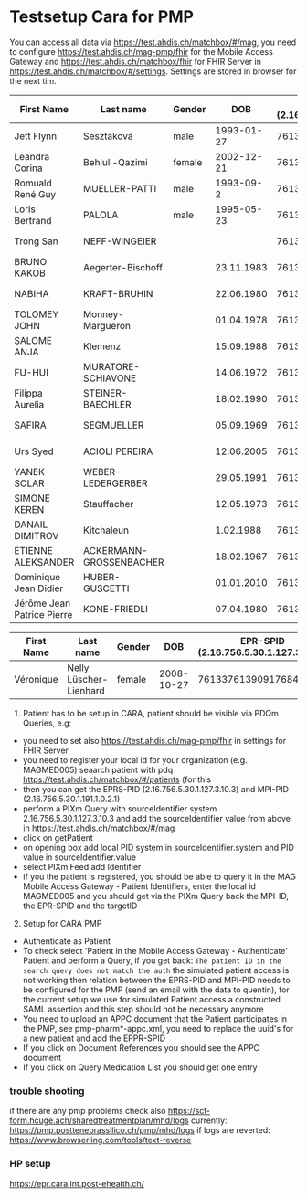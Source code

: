
Testsetup Cara for PMP
======================

You can access all data via https://test.ahdis.ch/matchbox/#/mag, you need to configure https://test.ahdis.ch/mag-pmp/fhir for the Mobile Access Gateway and
https://test.ahdis.ch/matchbox/fhir for FHIR Server in https://test.ahdis.ch/matchbox/#/settings. Settings are stored in browser for the next tim.

| First Name |  Last name  | Gender  | DOB     | EPR-SPID (2.16.756.5.30.1.127.3.10.3) | MPI-PID (2.16.756.5.30.1.191.1.0.2.1)  | CHUV (2.16.756.5.30.1.196.3.2.1) | usage |
|------------|--------------|---------|---------|---------------------------------------|--------------------------|-------------------------------------------|----------|
| Jett Flynn| Sesztáková        | male       | 1993-01-27 | 761337615758291047                    | c55f4ca7-bd4e-4134-8dcd-56b793ade958             |  MAGMED006 | chuv - demo   |
| Leandra Corina  | Behluli-Qazimi         | female    | 2002-12-21  | 761337611932009095                    | 7a4ec59f-a024-4cfb-bc04-3339c53cb9ac               |  MAGMED005 | chuv - export |
| Romuald René Guy  | MUELLER-PATTI         | male    |1993-09-2  | 761337614574943741                    |    50987ab8-3344-4349-8aaa-cc3bc9d9dec8               |  MAGMED007 | chuv - no appc doc |
| Loris Bertrand  | PALOLA        |   male   | 1995-05-23  | 761337617206922169                    |  68e0258d-20c6-4f6c-8740-00e9e0f0d29f                 |  MAGMED010 | documedis - patient  |
| Trong San  | NEFF-WINGEIER        |      |   | 761337611735842172                    | e7963774-9098-445f-9cab-5d52234b52c3   |  MAGMED011 | documedis - patient |
| BRUNO KAKOB| Aegerter-Bischoff | | 23.11.1983 | 761337613917063504 | 64370848-bed5-46c4-972f-05b410b59235 |  CHUV001 | 
| NABIHA| KRAFT-BRUHIN | | 22.06.1980 | 761337610392231008 |    bac643ea-6692-4016-b434-6a022b64b5a0 |  CHUV002 | 
 | TOLOMEY JOHN| Monney-Margueron | | 01.04.1978 | 761337617150124497 | 1abb1e0f-86e1-4a9e-8ae4-94f532cec483 | CHUV003 | 
 | SALOME ANJA| Klemenz | | 15.09.1988 | 761337619872617110 | eebf95b0-d408-44e9-b1be-6a941ea65325 |  CHUV004 | 
 | FU-HUI| MURATORE-SCHIAVONE | | 14.06.1972 | 761337610975948651 | b199886e-982f-41a2-b79d-c7fe58c25266  | CHUV005 | 
 | Filippa Aurelia| STEINER-BAECHLER | | 18.02.1990 | 761337616538595232 | c1d1b2f0-377d-4eb4-918a-4632e4c95c7c | CHUV006 | 
 | SAFIRA| SEGMUELLER | | 05.09.1969 | 761337614430418338 |  02add961-9bcf-4ebe-82f1-2f2eeabddc41  | CHUV007 | 
 | Urs Syed | ACIOLI PEREIRA | | 12.06.2005 | 761337610360664012 | 46d8e9d7-3a7f-4ab1-b5ee-2f87175a6490  | CHUV008 | 
 | YANEK SOLAR| WEBER-LEDERGERBER | | 29.05.1991 | 761337612107906324 |22701467-5f85-4818-8cd5-202d86c4decc |  CHUV009 | 
 | SIMONE KEREN | Stauffacher | | 12.05.1973 | 761337614443482272 | 23f31e1b-c483-4f87-8996-9413415552a1  | CHUV010 | 
 | DANAIL DIMITROV	 | Kitchaleun	| | 1.02.1988 |	761337611206906525 | 76be7dfe-d8be-4901-b8f9-b20c76db0435 | HCI001 |
 | ETIENNE ALEKSANDER	 | ACKERMANN-GROSSENBACHER	| | 18.02.1967|	761337610343729455 |  3f6f46d9-0912-4b9f-8d0b-1da03153f095 | HCI002 |
 | Dominique Jean Didier	 | HUBER-GUSCETTI	| | 01.01.2010 |	761337617347225136 | 80d4c907-a928-42bf-8a98-a381496b5e74 | HCI003 |
 | Jérôme Jean Patrice Pierre | 	KONE-FRIEDLI	| | 07.04.1980 |	761337614643047219 | 6aa579e0-4f0f-4b01-8184-76b606641ba6 | HCI004 |



| First Name |  Last name  | Gender  | DOB     | EPR-SPID (2.16.756.5.30.1.127.3.10.3) | MPI-PID (2.16.756.5.30.1.191.1.0.2.1)  | EPRIK (urn:oid:2.16.756.5.30.1.999.90) | usage |
|------------|--------------|---------|---------|---------------------------------------|--------------------------|-------------------------------------------|----------|
| Véronique | Nelly Lüscher-Lienhard        | female       | 2008-10-27 | 761337613909176847                    | 0f3d4999-18f9-4aaa-8938-f5db052f9964             |  CARAPMP001 | caa - demo   |



1. Patient has to be setup in CARA, patient should be visible via PDQm Queries, e.g:

  - you need to set also https://test.ahdis.ch/mag-pmp/fhir in settings for FHIR Server
  - you need to register your local id for your organization (e.g. MAGMED005)
    seaarch patient with pdq https://test.ahdis.ch/matchbox/#/patients (for this 
  - then you can get the EPRS-PID (2.16.756.5.30.1.127.3.10.3) and MPI-PID (2.16.756.5.30.1.191.1.0.2.1)
  - perform a PIXm Query with sourceIdentifier system 2.16.756.5.30.1.127.3.10.3 and add the sourceIdentifier value from above in https://test.ahdis.ch/matchbox/#/mag
  - click on getPatient
  - on opening box add local PID system in sourceIdentifier.system and PID value in sourceIdentifier.value
  - select PIXm Feed add Identifier 
  - if you the patient is registered, you should be able to query it in the MAG Mobile Access Gateway - Patient Identifiers, enter the local id MAGMED005 and you should get via the PIXm Query back the MPI-ID, the EPR-SPID and the targetID




2. Setup for CARA PMP

- Authenticate as Patient 
- To check select 'Patient in the Mobile Access Gateway - Authenticate' Patient and perform a Query, if you get back: `The patient ID in the search query does not match the auth` the simulated patient access is not working then relation between the EPRS-PID and MPI-PID needs to be configured for the PMP (send an email with the data to quentin), for the current setup we use for simulated Patient access a constructed SAML assertion and this step should not be necessary anymore
- You need to upload an APPC document that the Patient participates in the PMP, see pmp-pharm\*-appc.xml, you need to replace the uuid's for a new patient and add the EPPR-SPID
- If you click on Document References you should see the APPC document
- If you click on Query Medication List you should get one entry

### trouble shooting
if there are any pmp problems check also https://sct-form.hcuge.ach/sharedtreatmentplan/mhd/logs currently: https://pmp.posttenebrassilico.ch/pmp/mhd/logs
if logs are reverted: https://www.browserling.com/tools/text-reverse

### HP setup

https://epr.cara.int.post-ehealth.ch/



